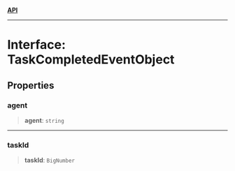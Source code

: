 [**API**](../../../README.md)

***

# Interface: TaskCompletedEventObject

## Properties

### agent

> **agent**: `string`

***

### taskId

> **taskId**: `BigNumber`
